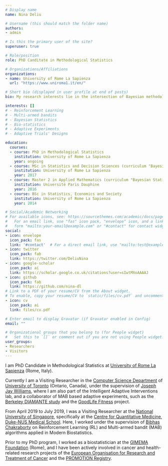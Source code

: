 ```yaml
---
# Display name
name: Nina Deliu

# Username (this should match the folder name)
authors:
- admin

# Is this the primary user of the site?
superuser: true

# Role/position
role: PhD Canditate in Methodological Statistics

# Organizations/Affiliations
organizations:
- name: University of Rome La Sapienza
  url: "https://www.uniroma1.it/en/"

# Short bio (displayed in user profile at end of posts)
bio: My research interests lie in the intersection of Bayesian methodology, statistical reinforcement learning, multi-armed bandits and modern applications based on adaptive decision making, such as mobile health.

interests: []
# - Reinforcement Learning
# - Multi-armed bandits
# - Bayesian Statistics
# - Bio-statistics
# - Adaptive Experiments
# - Adaptive Trials' Designs

education:
  courses:
  - course: PhD in Methodological Statistics
    institution: University of Rome La Sapienza
    year: ongoing
  - course: MSc in Statistics and Decision Sciences (curriculum "Bayesian Statistics")
    institution: University of Rome La Sapienza
    year: 2017
  - course: Master 2 in Applied Mathematics (curriculum "Bayesian Statistics")
    institution: Universitè Paris Dauphine
    year: 2016
  - course: BSc in Statistics, Economics and Society
    institution: University of Rome La Sapienza
    year: 2014

# Social/Academic Networking
# For available icons, see: https://sourcethemes.com/academic/docs/page-builder/#icons
#   For an email link, use "fas" icon pack, "envelope" icon, and a link in the
#   form "mailto:your-email@example.com" or "#contact" for contact widget.
social:
- icon: envelope
  icon_pack: fas
  link: '#contact'  # For a direct email link, use "mailto:test@example.org".
- icon: twitter
  icon_pack: fab
  link: https://twitter.com/DeliuNina
- icon: google-scholar
  icon_pack: ai
  link: https://scholar.google.co.uk/citations?user=sIwtMXoAAAAJ
- icon: github
  icon_pack: fab
  link: https://github.com/nina-dl
# Link to a PDF of your resume/CV from the About widget.
# To enable, copy your resume/CV to `static/files/cv.pdf` and uncomment the lines below.
- icon: cv
  icon_pack: ai
  link: files/cv.pdf

# Enter email to display Gravatar (if Gravatar enabled in Config)
email: ""

# Organizational groups that you belong to (for People widget)
#   Set this to `[]` or comment out if you are not using People widget.
user_groups:
- Researchers
- Visitors
---
```


I am PhD Candidate in Methodological Statistics at [University of Rome La Sapienza](https://www.uniroma1.it/en/) (Rome, Italy). 

Currently I am a Visiting Researcher in the [Computer Science Department](https://web.cs.toronto.edu/) of [University of Toronto](https://www.utoronto.ca/) (Ontario, Canada), under the supervision of [Joseph Jay Williams](http://www.josephjaywilliams.com/), where I am also part of the Intelligent Adaptive Interventions lab, and a collaborator of MAB based adaptive experiments, such as the [Berkeley DIAMANTE study](https://dheal.berkeley.edu/current-projects/diamante) and the [GoodLife Fitness](www.goodlifefitness.com) project.

From April 2019 to July 2019, I was a Visiting Researcher at the [National University of Singapore](http://www.nus.edu.sg/), specifically at the [Centre for Quantitative Medicine](https://www.duke-nus.edu.sg/cqm), [Duke-NUS Medical School](https://www.duke-nus.edu.sg/). Here, I worked under the supervision of [Bibhas Chakraborty](https://blog.nus.edu.sg/bibhas/) on Reinforcement Learning (RL) and Multi-armed bandit (MAB) algorithms applied in Modern Biostatistics.

Prior to my PhD program, I worked as a biostatistician at the [GIMEMA Foundation](https://www.gimema.it/) (Rome), and I have been actively involved in cancer and health-related research projects of the [European Organisation for Research and Treatment of Cancer](www.eortc.org) and the [PROMOTION Registry](http://promotion.gimema.it/).


